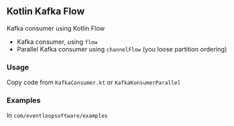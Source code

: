 ## Kotlin Kafka Flow
Kafka consumer using Kotlin Flow

* Kafka consumer, using `flow`
* Parallel Kafka consumer using `channelFlow` (you loose partition ordering)

### Usage
Copy code from `KafkaConsumer.kt` or `KafkaKonsumerParallel`


### Examples

In `com/eventloopsoftware/examples`